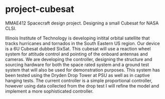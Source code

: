 # project-cubesat
MMAE412 Spacecraft design project. Designing a small Cubesat for NASA CLSI. 

Illinois Institute of Technology is developing initital orbital satellite that tracks hurricanes and tornados in the South Eastern US region. Our device is a 6U Cubesat dubbed SixSat. This cubesat will use a reaction wheel system for attitude control and pointing of the onboard antennas and cameras. We are developing the controller, designing the structure and sourcing hardware for both the space rated system and a ground test system that will also be used for demonstration purposes. This system has been tested using the Dryden Drop Tower at PSU as well as in captive hanging tests. The current controller is a simple proportional controller, however using data collected from the drop test I will refine the model and implement a more sophisticated controller.
